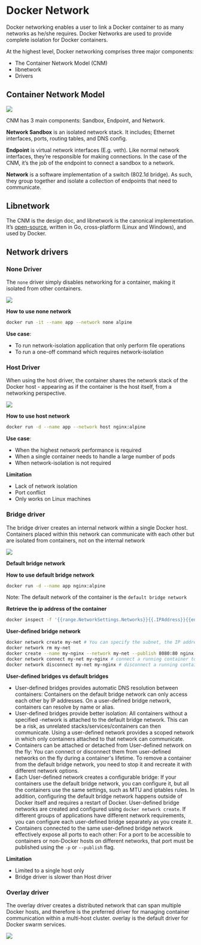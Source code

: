 # Docker Network

Docker networking enables a user to link a Docker container to as many networks as he/she requires. Docker Networks are used to provide complete isolation for Docker containers.

At the highest level, Docker networking comprises three major components:

- The Container Network Model (CNM)
- libnetwork
- Drivers

## Container Network Model

![](https://user-images.githubusercontent.com/17776979/196164607-a43ee36b-d1c8-40f6-aad6-6301f955d732.png)

CNM has 3 main components: Sandbox, Endpoint, and Network.

**Network Sandbox** is an isolated network stack. It includes; Ethernet interfaces, ports, routing tables, and DNS config.

**Endpoint** is virtual network interfaces (E.g. veth). Like normal network interfaces, they’re responsible for making connections. In the case of the CNM, it’s the job of the endpoint to connect a sandbox to a network.

**Network** is a software implementation of a switch (802.1d bridge). As such, they group together and isolate a collection of endpoints that need to communicate.

## Libnetwork

The CNM is the design doc, and libnetwork is the canonical implementation. It’s [open-source](https://github.com/moby/libnetwork), written in Go, cross-platform (Linux and Windows), and used by Docker.

## Network drivers

### None Driver

The `none` driver simply disables networking for a container, making it isolated from other containers.

![](https://user-images.githubusercontent.com/17776979/196165054-4bfc8d89-53fa-4770-8d87-598a3f617bc0.png)

**How to use none network**

```bash
docker run -it --name app --network none alpine
```

**Use case**:

- To run network-isolation application that only perform file operations
- To run a one-off command which requires network-isolation

### Host Driver

When using the host driver, the container shares the network stack of the Docker host - appearing as if the container is the host itself, from a networking perspective.

![](https://user-images.githubusercontent.com/17776979/196167085-1bcce825-97a5-43b8-9597-276a4ea5d666.png)

**How to use host network**

```bash
docker run -d --name app --network host nginx:alpine
```

**Use case**:

- When the highest network performance is required
- When a single container needs to handle a large number of pods
- When network-isolation is not required

**Limitation**

- Lack of network isolation
- Port conflict
- Only works on Linux machines

### Bridge driver

The bridge driver creates an internal network within a single Docker host. Containers placed within this network can communicate with each other but are isolated from containers, not on the internal network

![](https://user-images.githubusercontent.com/17776979/196402872-db810282-4de1-4cef-8476-ba1da4c80f48.png)

**Default bridge network**

**How to use default bridge network**

```bash
docker run -d --name app nginx:alpine
```

Note: The default network of the container is the `default bridge network`

**Retrieve the ip address of the container**

```bash
docker inspect -f '{{range.NetworkSettings.Networks}}{{.IPAddress}}{{end}}' container_name_or_id
```

**User-defined bridge network**

```bash
docker network create my-net # You can specify the subnet, the IP address range, the gateway, and other options
docker network rm my-net
docker create --name my-nginx --network my-net --publish 8080:80 nginx:latest
docker network connect my-net my-nginx # connect a running container to an existing user-defined bridge
docker network disconnect my-net my-nginx # disconnect a running container from a user-defined bridge
```

**User-defined bridges vs default bridges**

- User-defined bridges provides automatic DNS resolution between containers: Containers on the default bridge network can only access each other by IP addresses. On a user-defined bridge network, containers can resolve by name or alias.
- User-defined bridges provide better isolation: All containers without a specified -network is attached to the default bridge network. This can be a risk, as unrelated stacks/services/containers can then communicate. Using a user-defined network provides a scoped network in which only containers attached to that network can communicate.
- Containers can be attached or detached from User-defined network on the fly: You can connect or disconnect them from user-defined networks on the fly during a container's lifetime. To remove a container from the default bridge network, you need to stop it and recreate it with different network options.
- Each User-defined network creates a configurable bridge: If your containers use the default bridge network, you can configure it, but all the containers use the same settings, such as MTU and iptables rules. In addition, configuring the default bridge network happens outside of Docker itself and requires a restart of Docker. User-defined bridge networks are created and configured using `docker network create`. If different groups of applications have different network requirements, you can configure each user-defined bridge separately as you create it.
- Containers connected to the same user-defined bridge network effectively expose all ports to each other: For a port to be accessible to containers or non-Docker hosts on different networks, that port must be published using the `-p` or `--publish` flag.

**Limitation**

- Limited to a single host only
- Bridge driver is slower than Host driver

### Overlay driver

The overlay driver creates a distributed network that can span multiple Docker hosts, and therefore is the preferred driver for managing container communication within a multi-host cluster. overlay is the default driver for Docker swarm services.

![](https://user-images.githubusercontent.com/17776979/196169068-ea591b7e-20b3-4ccd-a463-90ea3c853be5.png)

